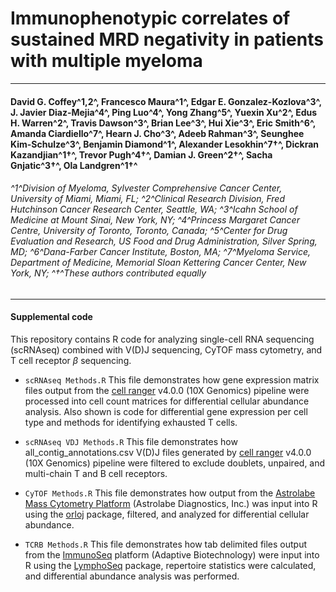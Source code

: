 # Immunophenotypic correlates of sustained MRD negativity in patients with multiple myeloma

------------------------------------------------------------------------

#### David G. Coffey^1,2^, Francesco Maura^1^, Edgar E. Gonzalez-Kozlova^3^, J. Javier Diaz-Mejia^4^, Ping Luo^4^, Yong Zhang^5^, Yuexin Xu^2^, Edus H. Warren^2^, Travis Dawson^3^, Brian Lee^3^, Hui Xie^3^, Eric Smith^6^, Amanda Ciardiello^7^, Hearn J. Cho^3^, Adeeb Rahman^3^, Seunghee Kim-Schulze^3^, Benjamin Diamond^1^, Alexander Lesokhin^7†^, Dickran Kazandjian^1†^, Trevor Pugh^4†^, Damian J. Green^2†^, Sacha Gnjatic^3†^, Ola Landgren^1†^

###### ^1^Division of Myeloma, Sylvester Comprehensive Cancer Center, University of Miami, Miami, FL; ^2^Clinical Research Division, Fred Hutchinson Cancer Research Center, Seattle, WA; ^3^Icahn School of Medicine at Mount Sinai, New York, NY; ^4^Princess Margaret Cancer Centre, University of Toronto, Toronto, Canada; ^5^Center for Drug Evaluation and Research, US Food and Drug Administration, Silver Spring, MD; ^6^Dana-Farber Cancer Institute, Boston, MA; ^7^Myeloma Service, Department of Medicine, Memorial Sloan Kettering Cancer Center, New York, NY; ^†^These authors contributed equally

------------------------------------------------------------------------

#### Supplemental code

This repository contains R code for analyzing single-cell RNA sequencing (scRNAseq) combined with V(D)J sequencing, CyTOF mass cytometry, and T cell receptor $\beta$ sequencing.

-   `scRNAseq Methods.R` This file demonstrates how gene expression matrix files output from the [cell ranger](https://support.10xgenomics.com/single-cell-gene-expression/software/pipelines/latest/what-is-cell-ranger) v4.0.0 (10X Genomics) pipeline were processed into cell count matrices for differential cellular abundance analysis. Also shown is code for differential gene expression per cell type and methods for identifying exhausted T cells.

-   `scRNAseq VDJ Methods.R` This file demonstrates how all_contig_annotations.csv V(D)J files generated by [cell ranger](https://support.10xgenomics.com/single-cell-gene-expression/software/pipelines/latest/what-is-cell-ranger) v4.0.0 (10X Genomics) pipeline were filtered to exclude doublets, unpaired, and multi-chain T and B cell receptors.

-   `CyTOF Methods.R` This file demonstrates how output from the [Astrolabe Mass Cytometry Platform](https://astrolabediagnostics.com) (Astrolabe Diagnostics, Inc.) was input into R using the [orloj](https://github.com/astrolabediagnostics/orloj) package, filtered, and analyzed for differential cellular abundance.

-   `TCRB Methods.R` This file demonstrates how tab delimited files output from the [ImmunoSeq](https://www.immunoseq.com) platform (Adaptive Biotechnology) were input into R using the [LymphoSeq](http://www.bioconductor.org/packages/release/bioc/html/LymphoSeq.html) package, repertoire statistics were calculated, and differential abundance analysis was performed.
